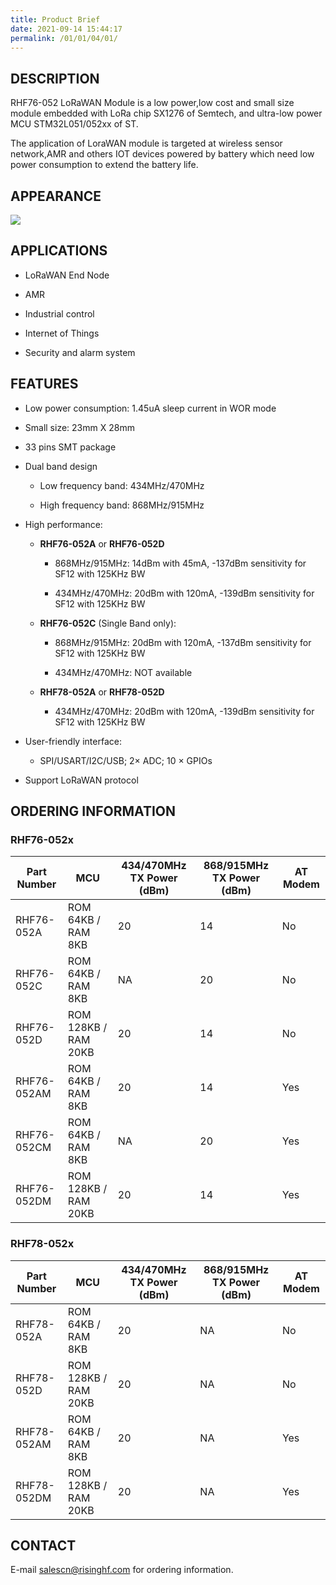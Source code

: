 ```yaml
---
title: Product Brief
date: 2021-09-14 15:44:17
permalink: /01/01/04/01/
---
```

## DESCRIPTION

RHF76-052 LoRaWAN Module is a low power,low cost and small size module embedded with LoRa chip SX1276 of Semtech, and ultra-low power MCU STM32L051/052xx of ST.

The application of LoraWAN module is targeted at wireless sensor network,AMR and others IOT devices powered by battery which need low power consumption to extend the battery life.

## APPEARANCE

![](https://wiki.risinghf.com/upload/img/469fefb5d61c1ce6081f9cf62b6727f6.png)

## APPLICATIONS

- LoRaWAN End Node

- AMR

- Industrial control

- Internet of Things

- Security and alarm system

## FEATURES

- Low power consumption: 1.45uA sleep current in WOR mode

- Small size: 23mm X 28mm

- 33 pins SMT package

- Dual band design

  - Low frequency band: 434MHz/470MHz

  - High frequency band: 868MHz/915MHz

- High performance:

  - **RHF76-052A** or **RHF76-052D**

    - 868MHz/915MHz: 14dBm with 45mA, -137dBm sensitivity for SF12 with 125KHz BW

    - 434MHz/470MHz: 20dBm with 120mA, -139dBm sensitivity for SF12 with 125KHz BW

  - **RHF76-052C** (Single Band only):

    - 868MHz/915MHz: 20dBm with 120mA, -137dBm sensitivity for SF12 with 125KHz BW
      
    - 434MHz/470MHz: NOT available
    
  - **RHF78-052A** or **RHF78-052D**
  
    - 434MHz/470MHz: 20dBm with 120mA, -139dBm sensitivity for SF12 with 125KHz BW

- User-friendly interface:

  - SPI/USART/I2C/USB; 2× ADC; 10 × GPIOs

- Support LoRaWAN protocol

## ORDERING INFORMATION

### RHF76-052x

| Part Number                  | MCU  | 434/470MHz TX Power (dBm) | 868/915MHz TX Power (dBm) | AT Modem |
| --------------------- | -------------------- | -------------------------------------------- | -------------------------------------------- | ---------------------------- |
| RHF76-052A  | ROM 64KB / RAM 8KB   | 20                                           | 14                                           | No                           |
| RHF76-052C  | ROM 64KB / RAM 8KB   | NA                                           | 20                                           | No                           |
| RHF76-052D  | ROM 128KB / RAM 20KB | 20                                           | 14                                           | No                           |
| RHF76-052AM | ROM 64KB / RAM 8KB   | 20                                           | 14                                           | Yes                          |
| RHF76-052CM | ROM 64KB / RAM 8KB   | NA                                           | 20                                           | Yes                          |
| RHF76-052DM | ROM 128KB / RAM 20KB | 20                                           | 14                                           | Yes                          |


### RHF78-052x

| Part Number                  | MCU  | 434/470MHz TX Power (dBm) | 868/915MHz TX Power (dBm) | AT Modem |
| --------------------- | -------------------- | -------------------------------------------- | -------------------------------------------- | ---------------------------- |
| RHF78-052A  | ROM 64KB / RAM 8KB   | 20                                           | NA                                       | No                           |
| RHF78-052D  | ROM 128KB / RAM 20KB | 20                                           | NA                                       | No                           |
| RHF78-052AM | ROM 64KB / RAM 8KB   | 20                                           | NA                                       | Yes                          |
| RHF78-052DM | ROM 128KB / RAM 20KB | 20                                           | NA                                       | Yes                          |


## CONTACT

E-mail [salescn@risinghf.com](mailto:salescn@risinghf.com) for ordering information.

